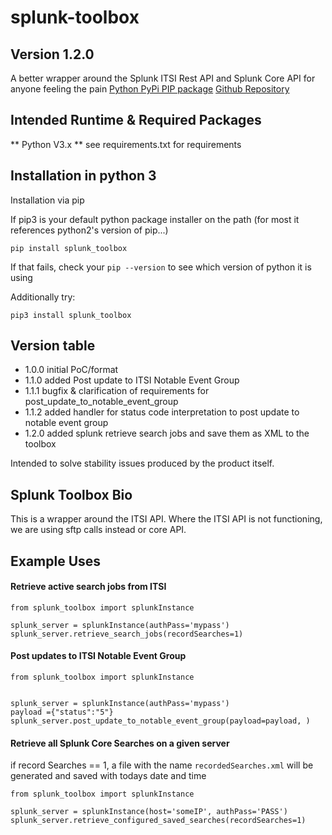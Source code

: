 # splunk-toolbox

## Version 1.2.0
A better wrapper around the Splunk ITSI Rest API and Splunk Core API for anyone feeling the pain
[Python PyPi PIP package](https://pypi.org/project/splunk-toolbox/)
[Github Repository](https://github.com/gnubyte/splunk-toolbox)


## Intended Runtime & Required Packages

** Python V3.x
** see requirements.txt for requirements

## Installation in python 3

Installation via pip

If pip3 is your default python package installer on the path (for most it references python2's version of pip...)
```
pip install splunk_toolbox
```

If that fails, check your `pip --version` to see which version of python it is using

Additionally try:

```
pip3 install splunk_toolbox
```

## Version table
 - 1.0.0 initial PoC/format
 - 1.1.0 added Post update to ITSI Notable Event Group
 - 1.1.1 bugfix & clarification of requirements for post_update_to_notable_event_group
 - 1.1.2 added handler for status code interpretation to post update to notable event group
 - 1.2.0 added splunk retrieve search jobs and save them as XML to the toolbox

Intended to solve stability issues produced by the product itself.


## Splunk Toolbox Bio

This is a wrapper around the ITSI API. Where the ITSI API is not 
functioning, we are using sftp calls instead or core API.

## Example Uses



#### Retrieve active search jobs from ITSI
```
from splunk_toolbox import splunkInstance

splunk_server = splunkInstance(authPass='mypass')
splunk_server.retrieve_search_jobs(recordSearches=1)
```


#### Post updates to ITSI Notable Event Group


```
from splunk_toolbox import splunkInstance


splunk_server = splunkInstance(authPass='mypass')
payload ={"status":"5"}
splunk_server.post_update_to_notable_event_group(payload=payload, )
```


#### Retrieve all Splunk Core Searches on a given server

if record Searches == 1, a file with the name `recordedSearches.xml` will be generated and saved with todays date and time

```
from splunk_toolbox import splunkInstance

splunk_server = splunkInstance(host='someIP', authPass='PASS')
splunk_server.retrieve_configured_saved_searches(recordSearches=1)
```

